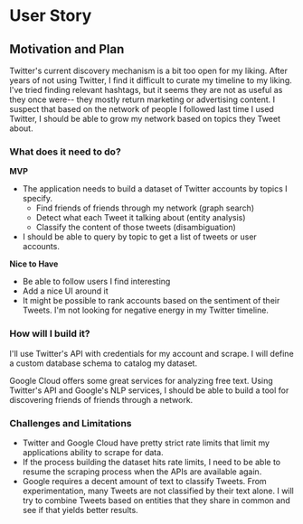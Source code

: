 # User Story

## Motivation and Plan

Twitter's current discovery mechanism is a bit too open for my liking. After
years of not using Twitter, I find it difficult to curate my timeline to my
liking. I've tried finding relevant hashtags, but it seems they are not as
useful as they once were-- they mostly return marketing or advertising content.
I suspect that based on the network of people I followed last time I used
Twitter, I should be able to grow my network based on topics they Tweet about.

### What does it need to do?

**MVP**

- The application needs to build a dataset of Twitter accounts by topics I specify.
    + Find friends of friends through my network (graph search)
    + Detect what each Tweet it talking about (entity analysis)
    + Classify the content of those tweets (disambiguation)
- I should be able to query by topic to get a list of tweets or user accounts.

**Nice to Have**

- Be able to follow users I find interesting
- Add a nice UI around it
- It might be possible to rank accounts based on the sentiment of their Tweets.
  I'm not looking for negative energy in my Twitter timeline.


### How will I build it?

I'll use Twitter's API with credentials for my account and scrape. I will
define a custom database schema to catalog my dataset.

Google Cloud offers some great services for analyzing free text. Using
Twitter's API and Google's NLP services, I should be able to build a tool for
discovering friends of friends through a network.


### Challenges and Limitations

- Twitter and Google Cloud have pretty strict rate limits that limit my applications
  ability to scrape for data.
- If the process building the dataset hits rate limits, I need to be able to resume the
  scraping process when the APIs are available again.
- Google requires a decent amount of text to classify Tweets. From experimentation, many
  Tweets are not classified by their text alone. I will try to combine Tweets based on
  entities that they share in common and see if that yields better results.
